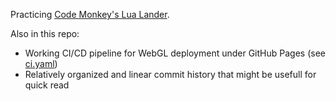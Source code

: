 Practicing [Code Monkey's Lua Lander](https://youtu.be/nGKd4yTP3M8?si=MLKIuNU28Sjii9XB).

Also in this repo:
- Working CI/CD pipeline for WebGL deployment under GitHub Pages (see [ci.yaml](.github/workflows/ci.yaml))
- Relatively organized and linear commit history that might be usefull for quick read
